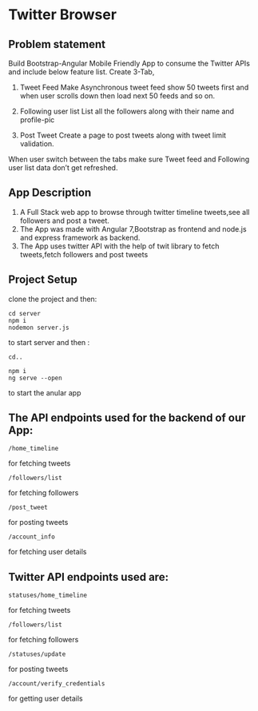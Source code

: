 # Twitter Browser

## Problem statement

Build Bootstrap-Angular Mobile Friendly App to consume the Twitter APIs and include below feature list.
Create 3-Tab,

1. Tweet Feed
   Make Asynchronous tweet feed
   show 50 tweets first and when user scrolls down then load next 50 feeds and so on.

2. Following user list
   List all the followers along with their name and profile-pic

3) Post Tweet
   Create a page to post tweets along with tweet limit validation.

When user switch between the tabs make sure Tweet feed and Following user list data don’t get refreshed.

## App Description

1. A Full Stack web app to browse through twitter timeline tweets,see all followers and post a tweet.
2. The App was made with Angular 7,Bootstrap as frontend and node.js and express framework as backend.
3. The App uses twitter API with the help of twit library to fetch tweets,fetch followers and post tweets

## Project Setup

clone the project and then:

```
cd server
npm i
nodemon server.js
```

to start server and then :

```
cd..

npm i
ng serve --open
```

to start the anular app

## The API endpoints used for the backend of our App:

```
/home_timeline
```

for fetching tweets

```
/followers/list
```

for fetching followers

```
/post_tweet
```

for posting tweets

```
/account_info
```

for fetching user details

## Twitter API endpoints used are:

```
statuses/home_timeline
```

for fetching tweets

```
/followers/list
```

for fetching followers

```
/statuses/update
```

for posting tweets

```
/account/verify_credentials
```

for getting user details

